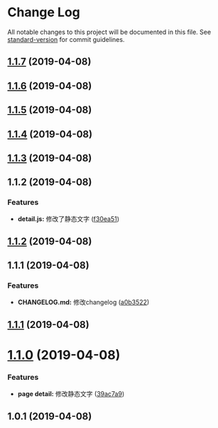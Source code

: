 # Change Log

All notable changes to this project will be documented in this file. See [standard-version](https://github.com/conventional-changelog/standard-version) for commit guidelines.

## [1.1.7](https://github.com/topiniu/ReactStack/compare/v1.1.6...v1.1.7) (2019-04-08)



## [1.1.6](https://github.com/topiniu/ReactStack/compare/v1.1.5...v1.1.6) (2019-04-08)



## [1.1.5](https://github.com/topiniu/ReactStack/compare/v1.1.4...v1.1.5) (2019-04-08)



## [1.1.4](https://github.com/topiniu/ReactStack/compare/v1.1.3...v1.1.4) (2019-04-08)



## [1.1.3](https://github.com/topiniu/ReactStack/compare/v1.1.2...v1.1.3) (2019-04-08)



## 1.1.2 (2019-04-08)


### Features

* **detail.js:** 修改了静态文字 ([f30ea51](https://github.com/topiniu/ReactStack/commit/f30ea51))



## [1.1.2](https://github.com/topiniu/ReactStack/compare/v1.1.1...v1.1.2) (2019-04-08)



## 1.1.1 (2019-04-08)


### Features

* **CHANGELOG.md:** 修改changelog ([a0b3522](https://github.com/topiniu/ReactStack/commit/a0b3522))



## [1.1.1](https://github.com/topiniu/ReactStack/compare/v1.1.0...v1.1.1) (2019-04-08)



# [1.1.0](https://github.com/topiniu/ReactStack/compare/v1.0.1...v1.1.0) (2019-04-08)


### Features

* **page detail:** 修改静态文字 ([39ac7a9](https://github.com/topiniu/ReactStack/commit/39ac7a9))



## 1.0.1 (2019-04-08)
